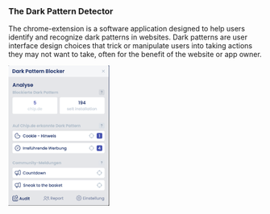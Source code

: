 ### The Dark Pattern Detector 
The chrome-extension is a software application designed to help users identify and recognize dark patterns in websites. Dark patterns are user interface design choices that trick or manipulate users into taking actions they may not want to take, often for the benefit of the website or app owner.

<img src="/images/interface.png" alt="Interface" width="200"/>